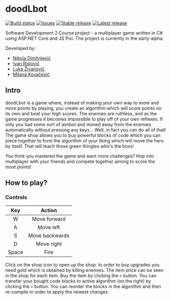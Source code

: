 # doodLbot

[![Build status](https://ci.appveyor.com/api/projects/status/kgpqa95gutukq35v?svg=true)](https://ci.appveyor.com/project/ivan-ristovic/sd2-tempname)
[![Issues](https://img.shields.io/github/issues/ivan-ristovic/doodLbot.svg)](https://github.com/ivan-ristovic/doodLbot/issues)
[![Stable release](https://img.shields.io/github/release/ivan-ristovic/doodLbot.svg?label=stable)](https://github.com/ivan-ristovic/doodLbot/releases)
[![Latest release](https://img.shields.io/github/tag-pre/ivan-ristovic/doodLbot.svg?label=latest)](https://github.com/ivan-ristovic/doodLbot/releases)

Software Development 2 Course project - a multiplayer game written in C# using ASP.NET Core and JS Pixi. The project is currently in the early-alpha.

Developed by:
- [Nikola Dimitrijević](https://github.com/kredenac)
- [Ivan Ristović](https://github.com/ivan-ristovic)
- [Luka Živanović](https://github.com/ZivanovicLuka)
- [Milana Kovačević](https://github.com/milana-kovacevic)

## Intro

doodLbot is a game where, instead of making your own way to more and more points by playing, you create an algorithm which will score points on its own and beat your high scores. 
The enemies are ruthless, and as the game progresses it becomes impossible to play off of your own reflexes. If only you had some sort of aimbot and moved away from the enemies 
automatically without pressing any keys... Well, in fact you can do all of that! The game shop allows you to buy powerful blocks of code which you can piece together to form the
algorithm of your liking which will move the hero by itself. That will teach those green thingies who's the boss!

You think you mastered the game and want more challenges? Hop into multiplayer with your friends and compete together aiming to score the most points!

## How to play?

### Controls

|  Key  |     Action     |
|:-----:|:--------------:|
|   W   | Move forward   |
|   A   | Move left      |
|   S   | Move backwards |
|   D   | Move right     |
| Space | Fire           |

Click on the shop icon to open up the shop. In order to buy upgrades you need gold which is obtained by killing enemies. The item price can be seen in the shop for each item.
Buy the item by clicking the `+` button. You can transfer your bought code blocks to active algorithm (on the right) by clicking the `>` button. You can reorder the blocks
in the algorithm and then re-compile in order to apply the newest changes.
